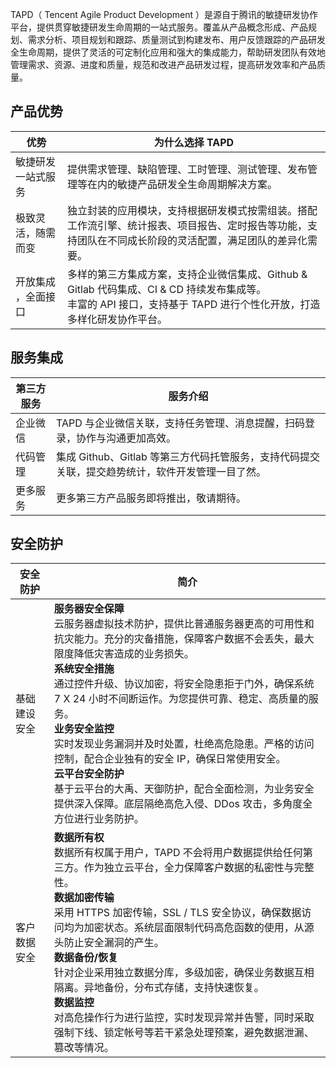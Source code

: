 TAPD（ Tencent Agile Product Development ）是源自于腾讯的敏捷研发协作平台，提供贯穿敏捷研发生命周期的一站式服务。覆盖从产品概念形成、产品规划、需求分析、项目规划和跟踪、质量测试到构建发布、用户反馈跟踪的产品研发全生命周期，提供了灵活的可定制化应用和强大的集成能力，帮助研发团队有效地管理需求、资源、进度和质量，规范和改进产品研发过程，提高研发效率和产品质量。

## 产品优势
|优势|为什么选择 TAPD|
|------|------|
|敏捷研发一站式服务|提供需求管理、缺陷管理、工时管理、测试管理、发布管理等在内的敏捷产品研发全生命周期解决方案。|
|极致灵活，随需而变|独立封装的应用模块，支持根据研发模式按需组装。搭配工作流引擎、统计报表、项目报告、定时报告等功能，支持团队在不同成长阶段的灵活配置，满足团队的差异化需要。|
|开放集成 ，全面接口|多样的第三方集成方案，支持企业微信集成、Github & Gitlab 代码集成、CI & CD 持续发布集成等。<br>丰富的 API 接口，支持基于 TAPD 进行个性化开放，打造多样化研发协作平台。|

## 服务集成
|第三方服务|服务介绍|
|------|------|
|企业微信|TAPD 与企业微信关联，支持任务管理、消息提醒，扫码登录，协作与沟通更加高效。|
|代码管理|集成 Github、Gitlab 等第三方代码托管服务，支持代码提交关联，提交趋势统计，软件开发管理一目了然。|
|更多服务|更多第三方产品服务即将推出，敬请期待。|

## 安全防护
|安全防护|简介|
|------|------|
|基础建设安全|**服务器安全保障**<br>云服务器虚拟技术防护，提供比普通服务器更高的可用性和抗灾能力。充分的灾备措施，保障客户数据不会丢失，最大限度降低灾害造成的业务损失。<br>**系统安全措施**<br>通过控件升级、协议加密，将安全隐患拒于门外，确保系统 7 X 24 小时不间断运作。为您提供可靠、稳定、高质量的服务。<br>**业务安全监控**<br>实时发现业务漏洞并及时处置，杜绝高危隐患。严格的访问控制，配合企业独有的安全 IP，确保日常使用安全。<br>**云平台安全防护**<br>基于云平台的大禹、天御防护，配合全面检测，为业务安全提供深入保障。底层隔绝高危入侵、DDos 攻击，多角度全方位进行业务防护。
|客户数据安全|**数据所有权**<br>数据所有权属于用户，TAPD 不会将用户数据提供给任何第三方。作为独立云平台，全力保障客户数据的私密性与完整性。<br>**数据加密传输**<br>采用 HTTPS 加密传输，SSL / TLS 安全协议，确保数据访问均为加密状态。系统层面限制代码高危函数的使用，从源头防止安全漏洞的产生。<br>**数据备份/恢复**<br>针对企业采用独立数据分库，多级加密，确保业务数据互相隔离。异地备份，分布式存储，支持快速恢复。<br>**数据监控**<br>对高危操作行为进行监控，实时发现异常并告警，同时采取强制下线、锁定帐号等若干紧急处理预案，避免数据泄漏、篡改等情况。|

